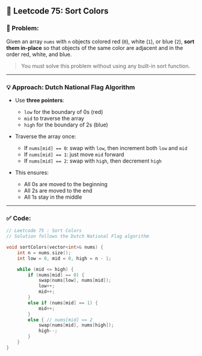 ## 🎨 Leetcode 75: Sort Colors

### 📘 Problem:
Given an array `nums` with `n` objects colored red (`0`), white (`1`), or blue (`2`), **sort them in-place** so that objects of the same color are adjacent and in the order red, white, and blue.

> You must solve this problem without using any built-in sort function.

---

### 💡 Approach: Dutch National Flag Algorithm

- Use **three pointers**:
  - `low` for the boundary of 0s (red)
  - `mid` to traverse the array
  - `high` for the boundary of 2s (blue)

- Traverse the array once:
  - If `nums[mid] == 0`: swap with `low`, then increment both `low` and `mid`
  - If `nums[mid] == 1`: just move `mid` forward
  - If `nums[mid] == 2`: swap with `high`, then decrement `high`

- This ensures:
  - All 0s are moved to the beginning
  - All 2s are moved to the end
  - All 1s stay in the middle

---

### ✅ Code:
```cpp
// Leetcode 75 : Sort Colors
// Solution follows the Dutch National Flag algorithm

void sortColors(vector<int>& nums) {
    int n = nums.size();
    int low = 0, mid = 0, high = n - 1;

    while (mid <= high) {
        if (nums[mid] == 0) {
            swap(nums[low], nums[mid]);
            low++;
            mid++;
        }
        else if (nums[mid] == 1) {
            mid++;
        }
        else { // nums[mid] == 2
            swap(nums[mid], nums[high]);
            high--;
        }
    }
}

